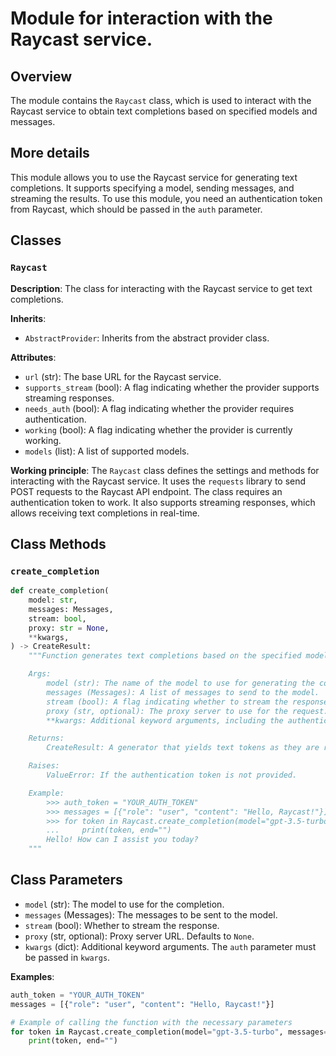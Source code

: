 # Module for interaction with the Raycast service.

## Overview

The module contains the `Raycast` class, which is used to interact with the Raycast service to obtain text completions based on specified models and messages.

## More details

This module allows you to use the Raycast service for generating text completions. It supports specifying a model, sending messages, and streaming the results. To use this module, you need an authentication token from Raycast, which should be passed in the `auth` parameter.

## Classes

### `Raycast`

**Description**: The class for interacting with the Raycast service to get text completions.

**Inherits**:
- `AbstractProvider`: Inherits from the abstract provider class.

**Attributes**:
- `url` (str): The base URL for the Raycast service.
- `supports_stream` (bool): A flag indicating whether the provider supports streaming responses.
- `needs_auth` (bool): A flag indicating whether the provider requires authentication.
- `working` (bool): A flag indicating whether the provider is currently working.
- `models` (list): A list of supported models.

**Working principle**:
The `Raycast` class defines the settings and methods for interacting with the Raycast service. It uses the `requests` library to send POST requests to the Raycast API endpoint. The class requires an authentication token to work. It also supports streaming responses, which allows receiving text completions in real-time.

## Class Methods

### `create_completion`

```python
def create_completion(
    model: str,
    messages: Messages,
    stream: bool,
    proxy: str = None,
    **kwargs,
) -> CreateResult:
    """Function generates text completions based on the specified model and messages using the Raycast service.

    Args:
        model (str): The name of the model to use for generating the completion.
        messages (Messages): A list of messages to send to the model.
        stream (bool): A flag indicating whether to stream the response.
        proxy (str, optional): The proxy server to use for the request. Defaults to `None`.
        **kwargs: Additional keyword arguments, including the authentication token (`auth`).

    Returns:
        CreateResult: A generator that yields text tokens as they are received from the Raycast service.

    Raises:
        ValueError: If the authentication token is not provided.

    Example:
        >>> auth_token = "YOUR_AUTH_TOKEN"
        >>> messages = [{"role": "user", "content": "Hello, Raycast!"}]
        >>> for token in Raycast.create_completion(model="gpt-3.5-turbo", messages=messages, stream=True, auth=auth_token):
        ...     print(token, end="")
        Hello! How can I assist you today?
    """
```

## Class Parameters

- `model` (str): The model to use for the completion.
- `messages` (Messages): The messages to be sent to the model.
- `stream` (bool): Whether to stream the response.
- `proxy` (str, optional): Proxy server URL. Defaults to `None`.
- `kwargs` (dict): Additional keyword arguments. The `auth` parameter must be passed in `kwargs`.

**Examples**:
```python
auth_token = "YOUR_AUTH_TOKEN"
messages = [{"role": "user", "content": "Hello, Raycast!"}]

# Example of calling the function with the necessary parameters
for token in Raycast.create_completion(model="gpt-3.5-turbo", messages=messages, stream=True, auth=auth_token):
    print(token, end="")